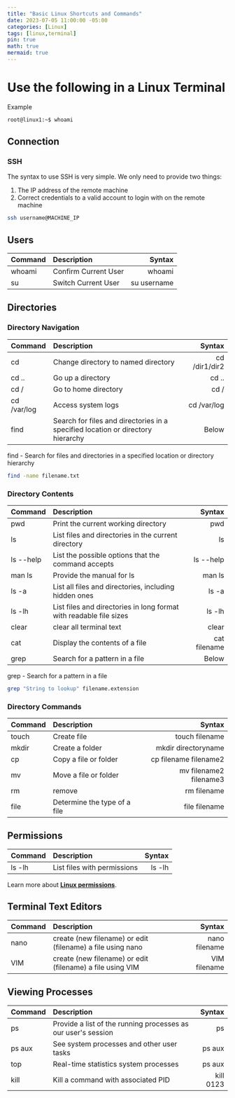 ```yaml
---
title: "Basic Linux Shortcuts and Commands"
date: 2023-07-05 11:00:00 -05:00
categories: [Linux]
tags: [linux,terminal]
pin: true
math: true
mermaid: true
---
```

# Use the following in a Linux Terminal
Example
```bash
root@linux1:~$ whoami
```

## Connection
### SSH
The syntax to use SSH is very simple. We only need to provide two things:
1. The IP address of the remote machine
2. Correct credentials to a valid account to login with on the remote machine

```bash
ssh username@MACHINE_IP
```

## Users

|  Command                     | Description        | Syntax  |
|:-----------------------------|:-------------------|--------------:|
| whoami | Confirm Current User    | whoami |
| su | Switch Current User    | su username |


## Directories
### Directory Navigation

|  Command                     | Description        | Syntax |
|:-----------------------------|:-------------------|--------------:|
| cd | Change directory to named directory    | cd /dir1/dir2 |
| cd .. | Go up a directory    | cd .. |
| cd / | Go to home directory    | cd / |
| cd /var/log       | Access system logs    | cd /var/log  |
| find       | Search for files and directories in a specified location or directory hierarchy    | Below |

find - Search for files and directories in a specified location or directory hierarchy
```bash
find -name filename.txt
```

### Directory Contents

|  Command                     | Description           | Syntax|
|:-----------------------------|:-----------------|-:|
| pwd    | Print the current working directory     | pwd  |
|ls      | List files and directories in the current directory   | ls  |
|ls --help | List the possible options that the command accepts   | ls --help |
|man ls | Provide the manual for ls   | man ls |
| ls -a  | List all files and directories, including hidden ones| ls -a  |
| ls -lh | List files and directories in long format with readable file sizes | ls -lh  |
| clear | clear all terminal text | clear |
| cat | Display the contents of a file | cat filename |
| grep | Search for a pattern in a file | Below |

grep - Search for a pattern in a file
```bash
grep "String to lookup" filename.extension
```
### Directory Commands

|  Command                     | Description           | Syntax |
|:-----------------------------|:-----------------|------:|
|touch   | Create file     | touch filename |
|mkdir   | Create a folder  | mkdir directoryname |
|cp  | Copy a file or folder    | cp filename filename2 |
|mv | Move a file or folder | mv filename2 filename3 |
|rm   | remove     | rm filename |
|file  | Determine the type of a file  | file filename  |

## Permissions

|  Command                     | Description           | Syntax |
|:-----------------------------|:-----------------|------:|
|ls -lh  | List files with permissions    | ls -lh |

Learn more about [**Linux permissions**](https://rhettcoleman.github.io/posts/linux-permissions/).

## Terminal Text Editors

|  Command                     | Description           | Syntax |
|:-----------------------------|:-----------------|------:|
|nano   | create (new filename) or edit (filename) a file using nano | nano filename |
|VIM   | create (new filename) or edit (filename) a file using VIM | VIM filename |

## Viewing Processes

|  Command                     | Description           | Syntax |
|:-----------------------------|:-----------------|------:|
|ps   | Provide a list of the running processes as our user's session | ps |
|ps aux   | See system processes and other user tasks | ps aux  |
|top  | Real-time statistics system processes | ps aux  |
|kill  | Kill a command with associated PID  | kill 0123  |
